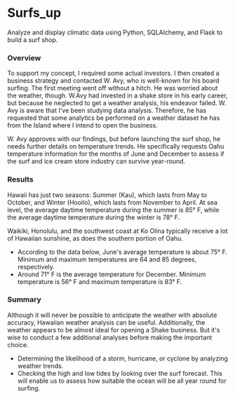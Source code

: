 # Surfs_up
Analyze and display climatic data using Python, SQLAlchemy, and Flask to build a surf shop.

### Overview
To support my concept, I required some actual investors. I then created a business strategy and contacted W. Avy, who is well-known for his board surfing. The first meeting went off without a hitch. He was worried about the weather, though. W.Avy had invested in a shake store in his early career, but because he neglected to get a weather analysis, his endeavor failed. W. Avy is aware that I've been studying data analysis. Therefore, he has requested that some analytics be performed on a weather dataset he has from the Island where I intend to open the business.

W. Avy approves with our findings, but before launching the surf shop, he needs further details on temperature trends. He specifically requests Oahu temperature information for the months of June and December to assess if the surf and ice cream store industry can survive year-round.

### Results
Hawaii has just two seasons: Summer (Kau), which lasts from May to October, and Winter (Hooilo), which lasts from November to April. At sea level, the average daytime temperature during the summer is 85° F, while the average daytime temperature during the winter is 78° F.

Waikiki, Honolulu, and the southwest coast at Ko Olina typically receive a lot of Hawaiian sunshine, as does the southern portion of Oahu.

- According to the data below, June's average temperature is about 75° F. Minimum and maximum temperatures are 64 and 85 degrees, respectively.
- Around 71° F is the average temperature for December. Minimum temperature is 56° F and maximum temperature is 83° F.

### Summary
Although it will never be possible to anticipate the weather with absolute accuracy, Hawaiian weather analysis can be useful. Additionally, the weather appears to be almost ideal for opening a Shake business. But it's wise to conduct a few additional analyses before making the important choice.
- Determining the likelihood of a storm, hurricane, or cyclone by analyzing weather trends.
- Checking the high and low tides by looking over the surf forecast. This will enable us to assess how suitable the ocean will be all year round for surfing.
